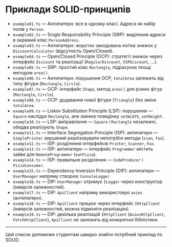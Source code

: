# Приклади SOLID-принципів

- `example01.ts` — Антипатерн: все в одному класі. Адреса як набір полів у `Person`.
- `example02.ts` — Single Responsibility Principle (SRP): виділення адреси в окремий клас `PersonAddress`.
- `example03.ts` — Антипатерн: жорстко закодована логіка знижок у `DiscountCalculator` (відсутність Open/Closed).
- `example04.ts` — Open/Closed Principle (OCP): стратегії знижок через інтерфейс `Discount` та реалізації (`RegularDiscount`, `VIPDiscount`, ...).
- `example05.ts` — SRP: простий клас `Rectangle`, підрахунок площі методом `area()`.
- `example06.ts` — Антипатерн: порушення OCP, `totalArea` залежить від типу фігури (`Rectangle`, `Circle`).
- `example07.ts` — OCP: інтерфейс `Shape`, метод `area()` для різних фігур (`Rectangle`, `Circle`).
- `example08.ts` — OCP: додавання нової фігури (`Triangle`) без зміни `totalArea`.
- `example09.ts` — Liskov Substitution Principle (LSP): порушення — `Square` наслідує `Rectangle`, але змінює поведінку `setWidth`, `setHeight`.
- `example10.ts` — LSP: виправлення — `Square` і `Rectangle` незалежні, обидва реалізують `Shape`.
- `example11.ts` — Interface Segregation Principle (ISP): антипатерн — `SimplePrinter` змушений реалізовувати непотрібні методи (`scan`, `fax`).
- `example12.ts` — ISP: розділення інтерфейсів `Printer`, `Scanner`, `Fax`.
- `example13.ts` — ISP: антипатерн — інтерфейс `Programmer` містить зайве для `RemoteProgrammer` (`eatPizza`).
- `example14.ts` — ISP: правильне розділення — `CodeProducer` і `PizzaConsumer`.
- `example15.ts` — Dependency Inversion Principle (DIP): антипатерн — `UserManager` напряму створює `ConsoleLogger`.
- `example16.ts` — DIP: `UserManager` отримує `ILogger` через конструктор (інверсія залежностей).
- `example17.ts` — DIP: `ApiClient` напряму використовує `axios` (антипатерн).
- `example18.ts` — DIP: `ApiClient` працює через інтерфейс `IHttpClient` (інверсія залежностей, можна підміняти реалізацію).
- `example19.ts` — DIP: декілька реалізацій `IHttpClient` (`AxiosHttpClient`, `FetchHttpClient`), `ApiClient` не залежить від конкретної бібліотеки.

---

Цей список допоможе студентам швидко знайти потрібний приклад по SOLID.
